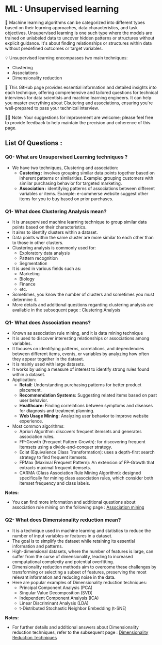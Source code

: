 # ML : Unsupervised learning 

🚀 Machine learning algorithms can be categorized into different types based on their learning approaches, data characteristics, and task objectives. Unsupervised learning is one such type where the models are trained on unlabeled data to uncover hidden patterns or structures without explicit guidance. It's about finding relationships or structures within data without predefined outcomes or target variables.

💡 Unsupervised learning encompasses two main techniques:
   - Clustering
   - Associations
   - Dimensionality reduction

🧠 This GitHub page provides essential information and detailed insights into each technique, offering comprehensive and tailored questions for technical interviews for data scientists and machine learning engineers. It can help you master everything about Clsutering and associations, ensuring you're well-prepared to pass your technical interview.

🙏🏻 Note: Your suggestions for improvement are welcome; please feel free to provide feedback to help maintain the precision and coherence of this page.

## List Of Questions :
### Q0- What are Unsupervised Learning techniques ?
- We have two techniques, Clustering and association:
    - **Custering :** involves grouping similar data points together based on inherent patterns or similarities. Example: grouping customers with similar purchasing behavior for targeted marketing.
    - **Association :** identifying patterns of associations between different variables or items. Example: e-commerse website suggest other items for you to buy based on prior purchases.

### Q1- What does Clustering Analysis mean?
- It is unsupervised machine learning technique to group similar data points based on their characteristics.
- It aims to identify clusters within a dataset.
- Data points within the same cluster are more similar to each other than to those in other clusters.
- Clustering analysis is commonly used for:
   - Exploratory data analysis
   - Pattern recognition
   - Segmentation 
- It is used in various fields such as:
   - Marketing
   - Biology
   - Finance
   - etc.
- Sometimes, you know the number of clusters and sometimes you must determine it.
- More details and additional questions regarding clustering analysis are available in the subsequent page : [Clustering Analysis](./clustering_analysis.md)

### Q1- What does Association means?
- Known as association rule mining, and it is data mining technique
- It is used to discover interesting relationships or associations among variables.
- It focuses on identifying patterns, correlations, and dependencies between different items, events, or variables by analyzing how often they appear together in the dataset.
- It is mainly used with large datasets.
- It works by using a measure of interest to identify strong rules found within a dataset. 
- Application: 
   - **Retail:** Understanding purchasing patterns for better product placement.
   - **Recommendation Systems:** Suggesting related items based on past user behavior.
   - **Healthcare:** Finding correlations between symptoms and diseases for diagnosis and treatment planning.
   - **Web Usage Mining:** Analyzing user behavior to improve website experience.
- Most common algorithms:
   - Apriori Algorithm: discovers frequent itemsets and generates association rules.
   - FP-Growth (Frequent Pattern Growth): for discovering frequent itemsets using a divide-and-conquer strategy.
   - Eclat (Equivalence Class Transformation): uses a depth-first search strategy to find frequent itemsets.
   - FPMax (Maximal Frequent Pattern): An extension of FP-Growth that extracts maximal frequent itemsets.
   - CARMA (Class Association Rule Mining Algorithm): designed specifically for mining class association rules, which consider both itemset frequency and class labels.

**Notes:**
- You can find more information and additional questions about association rule mining on the following page : [Association mining](./association_mining.md)
  
### Q2- What does Dimensionality reduction mean?
- It is a technique used in machine learning and statistics to reduce the number of input variables or features in a dataset.
- The goal is to simplify the dataset while retaining its essential information and patterns.
- High-dimensional datasets, where the number of features is large, can suffer from the curse of dimensionality, leading to increased computational complexity and potential overfitting.
- Dimensionality reduction methods aim to overcome these challenges by transforming or selecting a subset of features, preserving the most relevant information and reducing noise in the data.
- Here are popular examples of Dimensionality reduction techniques:
  - Principal Component Analysis (PCA)
  - Singular Value Decomposition (SVD)
  - Independent Component Analysis (ICA)
  - Linear Discriminant Analysis (LDA)
  - t-Distributed Stochastic Neighbor Embedding (t-SNE)

**Notes:**
- For further details and additional answers about Dimensionality reduction techniques, refer to the subsequent page : [Dimensionality Reduction Techniques](./dimensionality_reduction.md)





